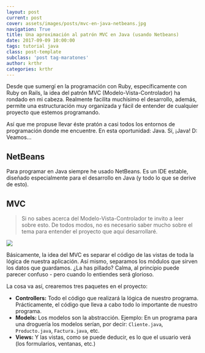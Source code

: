 ```yaml
--- 
layout: post 
current: post 
cover: assets/images/posts/mvc-en-java-netbeans.jpg 
navigation: True 
title: Una aproximación al patrón MVC en Java (usando Netbeans)
date: 2017-09-09 10:00:00 
tags: tutorial java
class: post-template 
subclass: 'post tag-maratones' 
author: krthr 
categories: krthr
---
```


Desde que sumergí en la programación con Ruby, específicamente con Ruby on Rails, la idea del patrón MVC (Modelo-Vista-Controlador) ha rondado en mi cabeza. Realmente facilita muchísimo el desarrollo, además, permite una estructuración muy organizada y fácil de entender de cualquier proyecto que estemos programando.

Así que me propuse llevar éste pratón a casi todos los entornos de programación donde me encuentre. En esta oportunidad: Java. Sí, ¡Java! D: Veamos…

## NetBeans
Para programar en Java siempre he usado NetBeans. Es un IDE estable, diseñado especialmente para el desarrollo en Java (y todo lo que se derive de esto).

## MVC
> Si no sabes acerca del Modelo-Vista-Controlador te invito a leer sobre esto. De todos modos, no es necesario saber mucho sobre el tema para entender el proyecto que aquí desarrollaré.

<p><img src="https://basicsofwebdevelopment.files.wordpress.com/2015/01/mvc_role_diagram.png#full"></img></p>

Básicamente, la idea del MVC es separar el código de las vistas de toda la lógica de nuestra aplicación. Así mismo, separamos los módulos que sirven los datos que guardamos. ¿La has pillado? Calma, al principio puede parecer confuso - pero cuando lo entiendes será glorioso.

La cosa va así, crearemos tres paquetes en el proyecto:

- **Controllers:** Todo el código que realizará la lógica de nuestro programa. Prácticamente, el código que lleva a cabo todo lo importante de nuestro programa.
- **Models:** Los modelos son la abstracción. Ejemplo: En un programa para una droguería los modelos serían, por decir: `Cliente.java`, `Producto.java`, `Factura.java`, etc.
- **Views:** Y las vistas, como se puede deducir, es lo que el usuario verá (los formularios, ventanas, etc.)